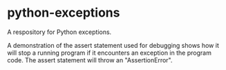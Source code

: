 # python-exceptions
A respository for Python exceptions. 

A demonstration of the assert statement used for debugging shows how it will stop a running program if it encounters an exception in the program code.
The assert statement will throw an "AssertionError".



